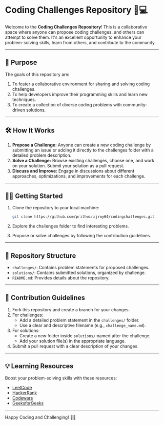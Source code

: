 # Coding Challenges Repository 🎯💻

Welcome to the **Coding Challenges Repository**! This is a collaborative space where anyone can propose coding challenges, and others can attempt to solve them. It's an excellent opportunity to enhance your problem-solving skills, learn from others, and contribute to the community.

---

## 🌟 Purpose

The goals of this repository are:

1. To foster a collaborative environment for sharing and solving coding challenges.
2. To help developers improve their programming skills and learn new techniques.
3. To create a collection of diverse coding problems with community-driven solutions.

---

## 🛠️ How It Works

1. **Propose a Challenge:** Anyone can create a new coding challenge by submitting an issue or adding it directly to the challenges folder with a detailed problem description.
2. **Solve a Challenge:** Browse existing challenges, choose one, and work on your solution. Submit your solution as a pull request.
3. **Discuss and Improve:** Engage in discussions about different approaches, optimizations, and improvements for each challenge.

---

## 🧑‍💻 Getting Started

1. Clone the repository to your local machine:

   ```bash
   git clone https://github.com/prithwirajroy64/codingchallenges.git
   ```

2. Explore the challenges folder to find interesting problems.
3. Propose or solve challenges by following the contribution guidelines.

---

## 📂 Repository Structure

- `challenges/`: Contains problem statements for proposed challenges.
- `solutions/`: Contains submitted solutions, organized by challenge.
- `README.md`: Provides details about the repository.

---

## 🤝 Contribution Guidelines

1. Fork this repository and create a branch for your changes.
2. For challenges:
   - Add a detailed problem statement in the `challenges/` folder.
   - Use a clear and descriptive filename (e.g., `challenge_name.md`).
3. For solutions:
   - Create a new folder inside `solutions/` named after the challenge.
   - Add your solution file(s) in the appropriate language.
4. Submit a pull request with a clear description of your changes.

---

## 💡 Learning Resources

Boost your problem-solving skills with these resources:

- [LeetCode](https://leetcode.com/)
- [HackerRank](https://www.hackerrank.com/)
- [Codewars](https://www.codewars.com/)
- [GeeksforGeeks](https://www.geeksforgeeks.org/)

---

Happy Coding and Challenging! 🚀😊
